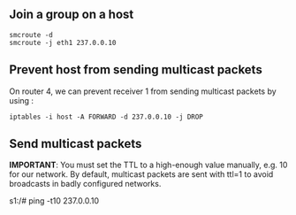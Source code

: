 
## Join a group on a host

```
smcroute -d
smcroute -j eth1 237.0.0.10
```

## Prevent host from sending multicast packets

On router 4, we can prevent receiver 1 from sending multicast packets by using :

```
iptables -i host -A FORWARD -d 237.0.0.10 -j DROP
```

## Send multicast packets

**IMPORTANT**: You must set the TTL to a high-enough value manually, e.g. 10 for our network. By default, multicast packets are sent with ttl=1 to avoid broadcasts in badly configured networks.

s1:/# ping -t10 237.0.0.10